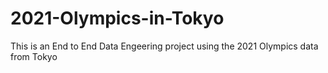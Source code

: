 # 2021-Olympics-in-Tokyo
This is an End to End Data Engeering project using the 2021 Olympics data from Tokyo
